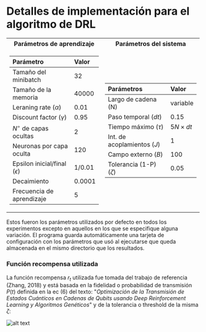 # Detalles de implementación para el algoritmo de DRL 

<table>
<tr><th> Parámetros de aprendizaje </th><th> Parámetros del sistema</th></tr>
<tr><td>



| Parámetro                        | Valor    |
|:----------------------------------------|:---------|
| Tamaño del minibatch                    | 32       |
| Tamaño de la memoria                    | 40000    |
| Leraning rate  ($\alpha$)               | 0.01     |
| Discount factor ($\gamma$)             | 0.95     |
| $N^\circ$ de capas ocultas              | 2        |
| Neuronas por capa oculta                | 120      |
| Epsilon inicial/final ($\epsilon$)      | 1/0.01   |
| Decaimiento                             | 0.0001   |
| Frecuencia de aprendizaje               | 5        |

</td><td>


| Parámetros                            | Valor    |
|:----------------------------------------|:---------|
| Largo de cadena (N)                     | variable |
| Paso temporal ($dt$)                    | 0.15     |
| Tiempo máximo ($\tau$)                  | $5N \times dt$|
| Int. de acoplamientos ($J$)             | 1        |
| Campo externo ($B$)                     | 100      |
| Tolerancia (1-P) ($\zeta$)              | 0.05     |

</td></tr> </table>

Estos fueron los parámetros utilizados por defecto en todos los experimentos excepto en aquellos en los que se especifique alguna variación. El programa guarda automáticamente una tarjeta de configuración con los parámetros que usó al ejecutarse que queda almacenada en el mismo directorio que los resultados. 

### Función recompensa utilizada

La función recompensa $r_t$ utilizada fue tomada del trabajo de referencia (Zhang, 2018) y está basada en la fidelidad o probabilidad de transmisión $P(t)$ definida en la ec (6) del texto: "*Optimización de la Transmisión de Estados Cuánticos en Cadenas de Qubits usando Deep Reinforcement Learning y Algoritmos Genéticos*" y de la tolerancia o threshold de la misma $\zeta$:

![alt text](figures/zhang_reward2.png)